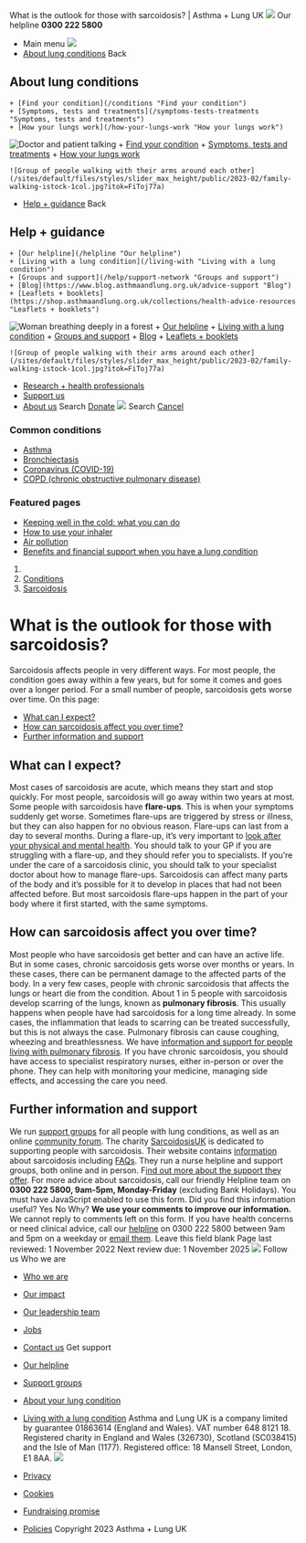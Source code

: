 
What is the outlook for those with sarcoidosis? | Asthma + Lung UK
 [![](/themes/custom/asthma-lung-uk/images/aluk-logo.png)](/ "Homepage")
 Our helpline **0300 222 5800**
* Main menu
![](/wingsuit/asthma-lung-uk/images/aluk-logo.png)
* [About lung conditions](#about "About lung conditions")
 Back
 
## About lung conditions
	+ [Find your condition](/conditions "Find your condition")
	+ [Symptoms, tests and treatments](/symptoms-tests-treatments "Symptoms, tests and treatments")
	+ [How your lungs work](/how-your-lungs-work "How your lungs work")
![Doctor and patient talking](/sites/default/files/styles/slider_max_height/public/2023-02/119589.jpg?itok=IfMKqhqJ)
	+ [Find your condition](/conditions)
	+ [Symptoms, tests and treatments](/symptoms-tests-treatments)
	+ [How your lungs work](/how-your-lungs-work)
	
	
	![Group of people walking with their arms around each other](/sites/default/files/styles/slider_max_height/public/2023-02/family-walking-istock-1col.jpg?itok=FiToj77a)
* [Help + guidance](#get-support "Help + guidance")
 Back
 
## Help + guidance
	+ [Our helpline](/helpline "Our helpline")
	+ [Living with a lung condition](/living-with "Living with a lung condition")
	+ [Groups and support](/help/support-network "Groups and support")
	+ [Blog](https://www.blog.asthmaandlung.org.uk/advice-support "Blog")
	+ [Leaflets + booklets](https://shop.asthmaandlung.org.uk/collections/health-advice-resources "Leaflets + booklets")
![Woman breathing deeply in a forest](/sites/default/files/styles/slider_max_height/public/2023-02/A%2BLUK%20Generic73.jpg?itok=IY-jWei3)
	+ [Our helpline](/helpline)
	+ [Living with a lung condition](/living-with)
	+ [Groups and support](/help/support-network)
	+ [Blog](https://www.blog.asthmaandlung.org.uk/advice-support)
	+ [Leaflets + booklets](https://shop.asthmaandlung.org.uk/collections/health-advice-resources "Leaflets and booklets about lung conditions")
	
	
	![Group of people walking with their arms around each other](/sites/default/files/styles/slider_max_height/public/2023-02/family-walking-istock-1col.jpg?itok=FiToj77a)
* [Research + health professionals](/research-health-professionals "Research + health professionals")
* [Support us](/support-us "Support us")
* [About us](/about-us "About us")
Search
[Donate](https://action.asthmaandlung.org.uk/page/99720/donate/1?ea_tracking_id=General_WebsiteALUK_Header_Regular "Donate") 
 [![](/themes/custom/asthma-lung-uk/images/aluk-logo.png)](/ "Homepage")
Search
[Cancel](#)
### Common conditions
* [Asthma](/conditions/asthma)
* [Bronchiectasis](/conditions/bronchiectasis)
* [Coronavirus (COVID-19)](/conditions/coronavirus)
* [COPD (chronic obstructive pulmonary disease)](/conditions/copd-chronic-obstructive-pulmonary-disease)
### Featured pages
* [Keeping well in the cold: what you can do](/living-with/cold-weather)
* [How to use your inhaler](/living-with/inhaler-videos)
* [Air pollution](/living-with/air-pollution)
* [Benefits and financial support when you have a lung condition](/living-with/benefits)
1. 
3. [Conditions](/conditions)
5. [Sarcoidosis](/conditions/sarcoidosis)
# What is the outlook for those with sarcoidosis?
Sarcoidosis affects people in very different ways. For most people, the condition goes away within a few years, but for some it comes and goes over a longer period. For a small number of people, sarcoidosis gets worse over time.
On this page:
* [What can I expect?](#what-to-expect)
* [How can sarcoidosis affect you over time?](#over-time)
* [Further information and support](#support)
## What can I expect?
Most cases of sarcoidosis are acute, which means they start and stop quickly. For most people, sarcoidosis will go away within two years at most.
Some people with sarcoidosis have **flare-ups**. This is when your symptoms suddenly get worse. Sometimes flare-ups are triggered by stress or illness, but they can also happen for no obvious reason.
Flare-ups can last from a day to several months. During a flare-up, it’s very important to [look after your physical and mental health](https://www.blf.org.uk/support-for-you/sarcoidosis/treatment#looking-after-yourself). You should talk to your GP if you are struggling with a flare-up, and they should refer you to specialists. If you’re under the care of a sarcoidosis clinic, you should talk to your specialist doctor about how to manage flare-ups.
Sarcoidosis can affect many parts of the body and it’s possible for it to develop in places that had not been affected before. But most sarcoidosis flare-ups happen in the part of your body where it first started, with the same symptoms.
## How can sarcoidosis affect you over time?
Most people who have sarcoidosis get better and can have an active life. But in some cases, chronic sarcoidosis gets worse over months or years. In these cases, there can be permanent damage to the affected parts of the body. In a very few cases, people with chronic sarcoidosis that affects the lungs or heart die from the condition.
About 1 in 5 people with sarcoidosis develop scarring of the lungs, known as **pulmonary fibrosis**. This usually happens when people have had sarcoidosis for a long time already.
In some cases, the inflammation that leads to scarring can be treated successfully, but this is not always the case. Pulmonary fibrosis can cause coughing, wheezing and breathlessness. We have [information and support for people living with pulmonary fibrosis](https://www.blf.org.uk/support-for-you/pulmonary-fibrosis/what-is-pulmonary-fibrosis).
If you have chronic sarcoidosis, you should have access to specialist respiratory nurses, either in-person or over the phone. They can help with monitoring your medicine, managing side effects, and accessing the care you need.
## Further information and support
We run [support groups](https://www.blf.org.uk/support-for-you/breathe-easy) for all people with lung conditions, as well as an online [community forum](https://healthunlocked.com/asthmalunguk-lung).
The charity [SarcoidosisUK](https://www.sarcoidosisuk.org/) is dedicated to supporting people with sarcoidosis. Their website contains [information](https://www.sarcoidosisuk.org/information-hub/) about sarcoidosis including [FAQs](https://www.sarcoidosisuk.org/information-hub/faq/). They run a nurse helpline and support groups, both online and in person. F[ind out more about the support they offer](https://www.sarcoidosisuk.org/support/your-support/).
For more advice about sarcoidosis, call our friendly Helpline team on **0300 222 5800, 9am-5pm, Monday-Friday** (excluding Bank Holidays).
You must have JavaScript enabled to use this form.
Did you find this information useful?
Yes
No
Why?
**We use your comments to improve our information.** We cannot reply to comments left on this form. If you have health concerns or need clinical advice, call our [helpline](/helpline) on 0300 222 5800 between 9am and 5pm on a weekday or [email them](/helpline).
Leave this field blank
Page last reviewed: 
1 November 2022
Next review due: 
1 November 2025
 [![](/sites/default/files/2023-01/footer-logo%20%281%29.png)](/ "Homepage")
Follow us
 Who we are
 
* [Who we are](/about-us/who-we-are)
* [Our impact](/about-us/our-impact)
* [Our leadership team](/about-us/our-leadership-team)
* [Jobs](/work-us)
* [Contact us](/about-us/contact-us)
 Get support
 
* [Our helpline](/helpline)
* [Support groups](/help/support-network)
* [About your lung condition](/conditions)
* [Living with a lung condition](/living-with)
Asthma and Lung UK is a company limited by guarantee 01863614 (England and Wales). VAT number 648 8121 18.
Registered charity in England and Wales (326730), Scotland (SC038415) and the Isle of Man (1177). Registered office: 18 Mansell Street, London, E1 8AA.
[![](/sites/default/files/2023-01/reg-logo%20%281%29.png)](https://www.fundraisingregulator.org.uk)
![]()
![]()
* [Privacy](/privacy-policy)
* [Cookies](/cookies-how-we-use-them)
* [Fundraising promise](/fundraising-promise)
* [Policies](/about-us/policies)
 Copyright 2023 Asthma + Lung UK
 
